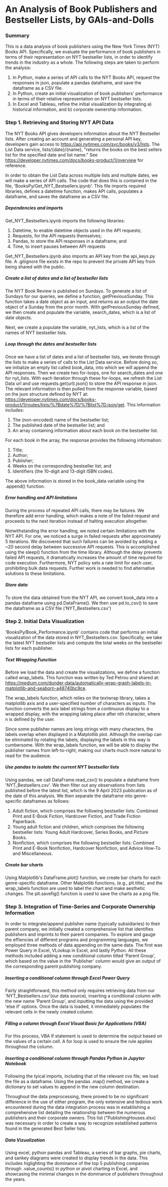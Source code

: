 # An Analysis of Book Publishers and Bestseller Lists, by GAIs-and-Dolls

### Summary

This is a data analysis of book publishers using the New York Times (NYT) Books API. Specifically, we evaluate the performance of book publishers in terms of their representation on NYT bestseller lists, in order to identify trends in the industry as a whole. The following steps are taken to perform the analysis:

1. In Python, make a series of API calls to the NYT Books API, request the responses in json, populate a pandas dataframe, and save the dataframe as a CSV file.
2. In Python, create an initial visualization of book publishers' performance in terms of their relative representation on NYT bestseller lists. 
3. In Excel and Tableau, refine the initial visualization by integrating a) historical information, and b) corporate ownership information. 

### Step 1. Retrieving and Storing NYT API Data

The NYT Books API gives developers information about the NYT Bestseller lists. After creating an account and generating a personal API key, developers gain access to https://api.nytimes.com/svc/books/v3/lists. The List Data service, lists/{date}/{name}, "returns the books on the best sellers list for the specified date and list name." See https://developer.nytimes.com/docs/books-product/1/overview for reference.     

In order to obtain the List Data across multiple lists and multiple dates, we will make a series of API calls. The code that does this is contained in the file, 'BooksPy/Get_NYT_Bestsellers.ipynb'. This file imports required libraries, defines a datetime function, makes API calls, populates a dataframe, and saves the dataframe as a CSV file.   

##### Dependencies and imports

Get_NYT_Bestsellers.ipynb imports the following libraries: 

1. Datetime, to enable datetime objects used in the API requests;
2. Requests, for the API requests themselves;
3. Pandas, to store the API responses in a dataframe; and
4. Time, to insert pauses between API requests

Get_NYT_Bestsellers.ipynb also imports an API key from the api_keys.py file. A .gitignore file exists in the repo to prevent the private API key from being shared with the public.

##### Create a list of dates and a list of bestseller lists

The NYT Book Review is published on Sundays. To generate a list of Sundays for our queries, we define a function, getPreviousSunday. This function takes a date object as an input, and returns as an output the date object of a Sunday from the prior month. With getPreviousSunday defined, we then create and populate the variable, search_dates, which is a list of date objects.  

Next, we create a populate the variable, nyt_lists, which is a list of the names of NYT bestseller lists.

##### Loop through the dates and bestseller lists

Once we have a list of dates and a list of bestseller lists, we iterate through the lists to make a series of calls to the List Data service. Before doing so, we initialize an empty list called book_data, into which we will append the API responses. Then we create two for-loops, one for search_dates and one for nyt_lists. With each iteration through these for-loops, we refresh the List Data url and use requests.get(url).json() to store the API response in json. The relevant information is then pulled from the response variable, based on the json structure defined by NYT at: https://developer.nytimes.com/docs/books-product/1/routes/lists/%7Bdate%7D/%7Blist%7D.json/get. This information includes:

1. The (non-encoded) name of the bestseller list;
2. The published date of the bestseller list; and
3. An array containing information about each book on the bestseller list. 

For each book in the array, the response provides the following information:

1. Title;
2. Author;
3. Publisher;
4. Weeks on the corresponding bestseller list; and
5. Identifiers (the 10-digit and 13-digit ISBN codes).

The above information is stored in the book_data variable using the .append() function. 

##### Error handling and API limitations 

During the process of repeated API calls, there may be failures. We therefore add error handling, which makes a note of the failed request and proceeds to the next iteration instead of halting execution altogether. 

Notwithstanding the error handling, we noted certain limitations with the NYT API. For one, we noticed a surge in failed requests after approximately 5 iterations. We discovered that such failures can be avoided by adding a ~20 second delay between successive API requests. This is accomplished using the sleep() function from the time library. Although the delay prevents failed API requests, it dramatically increases the amount of time required for code execution. Furthermore, NYT policy sets a rate limit for each user, prohibiting bulk data requests. Further work is needed to find alternative solutions to these limitations.     

##### Store data

To store the data obtained from the NYT API, we convert book_data into a pandas dataframe using pd.DataFrame(). We then use pd.to_csv() to save the dataframe as a CSV file ('NYT_Bestsellers.csv')

### Step 2. Initial Data Visualization

'BooksPy/Book_Performance.ipynb' contains code that performs an initial visualization of the data stored in NYT_Bestsellers.csv. Specifically, we take the latest NYT bestseller lists and compute the total weeks on the bestseller lists for each publisher.

##### Text Wrapping Function

Before we load the data and create the visualizations, we define a function called wrap_labels. This function was written by Ted Petrou and shared at: https://medium.com/dunder-data/automatically-wrap-graph-labels-in-matplotlib-and-seaborn-a48740bc9ce.

The wrap_labels function, which relies on the textwrap library, takes a matplotlib axis and a user-specified number of characters as inputs. The function converts the axis label strings from a continuous display to a wrapped display, with the wrapping taking place after nth character, where n is defined by the user.

Since some publisher names are long strings with many characters, the labels overlap when displayed in a Matplotlib plot. Although the overlap can be eliminated by rotating the labels, displaying the labels in this way is cumbersome. With the wrap_labels function, we will be able to display the publisher names from left-to-right, making our charts much more natural to read for the audience.

##### Use pandas to isolate the current NYT bestseller lists

Using pandas, we call DataFrame.read_csv() to populate a dataframe from 'NYT_Bestsellers.csv'. We then filter out any observations from lists published before the latest list, which is the 9 April 2023 publication as of the date of this analysis. We then separate the dataframe into genre-specific dataframes as follows:

1. Adult fiction, which comprises the following bestseller lists: Combined Print and E-Book Fiction, Hardcover Fiction, and Trade Fiction Paperback.
2. Young adult fiction and children, which comprises the following bestseller lists: Young Adult Hardcover, Series Books, and Picture Books.
3. Nonfiction, which comprises the following bestseller lists: Combined Print and E-Book Nonfiction, Hardcover Nonfiction, and Advice How-To and Miscellaneous. 

##### Create bar charts

Using Matplotlib's DataFrame.plot() function, we create bar charts for each genre-specific dataframe. Other Matplotlib functions, (e.g., plt.title), and the wrap_labels function are used to label the chart and make aesthetic changes. The plt.savefig() function is used to save the charts as a png file.

### Step 3. Integration of Time-Series and Corporate Ownership Information

In order to integrate/append publisher name (typically subsidiaries) to their parent company, we initially created a comprehensive list that identifies publishers and imprints to their parent companies. To explore and gauge the effiencies of different programs and programming languages, we employed three methods of data appending on the same data. The first was Power Query in Excel, VLookup in Excel, and lastly Python. All these methods included adding a new conditional column titled 'Parent Group', which based on the value in the 'Publisher' column would give an output of the corresponding parent publishing company.

##### Inserting a conditional column through Excel Power Query

Fairly straightforward, this method only requires retrieving data from our 'NYT_Bestsellers.csv'(our data source), inserting a conditional column with the new name 'Parent Group', and inputting the data using the provided 'else if' options. Once the data is loaded, it immediately populates the relevant cells in the newly created column.

##### Filling a column through Excel Visual Basic for Applications (VBA)

For this process, VBA If statement is used to determine the output based on the values of a certain cell. A for loop is used to ensure the rule applies throughout the column.

##### Inserting a conditional column through Pandas Python in Jupyter Notebook

Following the tyical imports, including that of the relevant cvs file, we load the file as a dataframe. Using the pandas .map() method, we create a dictionary to set values to append in the new column destination.

Throughout the data preprocessing, there proved to be no significant difference in the use of either program, the only extensive and tedious work encountered during the data integration process was in establishing a comprehensive list detailing the relationship between the numerous publishers and their corporate owners. This list ("PublishingHouses.xlsx) was necessary in order to create a way to recognize established patterns found in the generated Best Seller lists.

##### Data Vizualization

Using excel, python pandas and Tableau, a series of bar graphs, pie charts, and sankey diagrams were created to display trends in the data. This includes higlighting the dominance of the top 5 publishing companies through .value_counts() in python or pivot charting in Excel, and showcasing the minimal changes in the dominance of publishers throughout the years.